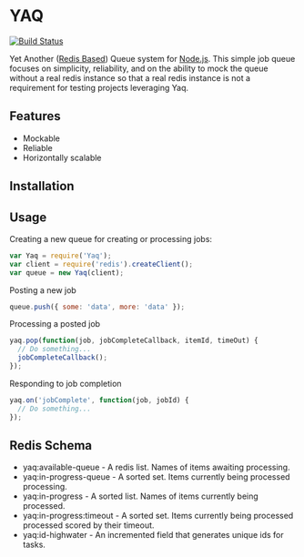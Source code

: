 # YAQ

[![Build Status](https://travis-ci.org/tizzo/yaq.png?branch=master)](https://travis-ci.org/tizzo/yaq)

Yet Another ([Redis Based](http://redis.io)) Queue system for [Node.js](http://nodejs.org/). This simple job queue focuses on simplicity, reliability, and on the ability to mock the queue without a real redis instance so that a real redis instance is not a requirement for testing projects leveraging Yaq.

## Features

  - Mockable
  - Reliable
  - Horizontally scalable

## Installation



## Usage

Creating a new queue for creating or processing jobs:

```javascript
var Yaq = require('Yaq');
var client = require('redis').createClient();
var queue = new Yaq(client);
```

Posting a new job
```javascript
queue.push({ some: 'data', more: 'data' });
````
Processing a posted job
```javascript
yaq.pop(function(job, jobCompleteCallback, itemId, timeOut) {
  // Do something...
  jobCompleteCallback();
});
```

Responding to job completion
```javascript
yaq.on('jobComplete', function(job, jobId) {
  // Do something...
});

```

## Redis Schema

  - yaq:available-queue - A redis list. Names of items awaiting processing.
  - yaq:in-progress-queue - A sorted set. Items currently being processed processing.
  - yaq:in-progress - A sorted list. Names of items currently being processed.
  - yaq:in-progress:timeout - A sorted set. Items currently being processed processed scored by their timeout.
  - yaq:id-highwater - An incremented field that generates unique ids for tasks.
